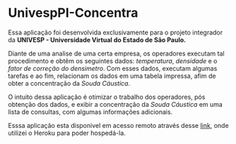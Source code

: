# UnivespPI-Concentra

Essa aplicação foi desenvolvida exclusivamente para o projeto integrador da **UNIVESP - Universidade Virtual do Estado de São Paulo.**

Diante de uma analise de uma certa empresa, os operadores executam tal procedimento e obtêm os seguintes dados: _temperatura_, _densidade_ e o _fator de correção do densimetro_. Com esses dados, executam algumas tarefas e ao fim, relacionam os dados em uma tabela impressa, afim de obter a concentração da _Souda Cáustica_.

O intuito dessa aplicação é otimizar o trabalho dos operadores, pós obtenção dos dados, e exibir a concentração da _Souda Cáustica_ em uma lista de consultas, com algumas informações adicionais.

Esssa aplicação esta disponivel em acesso remoto através desse [link](https://concentracaonaoh.herokuapp.com/), onde utilizei o Heroku para poder hospedá-la.
